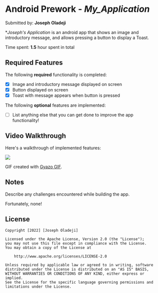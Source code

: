 # Android Prework - *My_Application*

Submitted by: **Joseph Oladeji**

**Joseph's Application* is an android app that shows an image and introductory message, and allows pressing a button to display a Toast. 

Time spent: **1.5** hour spent in total

## Required Features

The following **required** functionality is completed:

* [X] Image and introductory message displayed on screen
* [X] Button displayed on screen
* [X] Toast with message appears when button is pressed 

The following **optional** features are implemented:

* [ ] List anything else that you can get done to improve the app functionality!

## Video Walkthrough

Here's a walkthrough of implemented features:

<img src='https://i.gyazo.com/1e205b2c969ca8306ccd79f9b552d314.gif'/>

<!-- Replace this with whatever GIF tool you used! -->
GIF created with [Gyazo GIF](https://gyazo.com/en).  
<!-- Other options include:
[Kap](https://getkap.co/) for macOS
[ScreenToGif](https://www.screentogif.com/) for Windows
[peek](https://github.com/phw/peek) for Linux. -->

## Notes

Describe any challenges encountered while building the app.

Fortunately, none!

## License

    Copyright [2022] [Joseph Oladeji]

    Licensed under the Apache License, Version 2.0 (the "License");
    you may not use this file except in compliance with the License.
    You may obtain a copy of the License at

        http://www.apache.org/licenses/LICENSE-2.0

    Unless required by applicable law or agreed to in writing, software
    distributed under the License is distributed on an "AS IS" BASIS,
    WITHOUT WARRANTIES OR CONDITIONS OF ANY KIND, either express or implied.
    See the License for the specific language governing permissions and
    limitations under the License.
